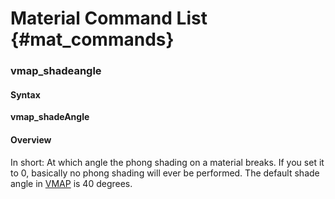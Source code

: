 # Material Command List {#mat_commands}

### vmap_shadeangle
#### Syntax

**vmap_shadeAngle <degrees>**

#### Overview

In short: At which angle the phong shading on a material breaks. If you
set it to 0, basically no phong shading will ever be performed. The
default shade angle in [VMAP](VMAP) is 40 degrees.